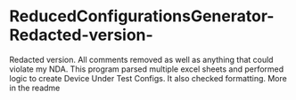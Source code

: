 # ReducedConfigurationsGenerator-Redacted-version-
Redacted version. All comments removed as well as anything that could violate my NDA. This program parsed multiple excel sheets and performed logic to create Device Under Test Configs. It also checked formatting.  More in the readme
